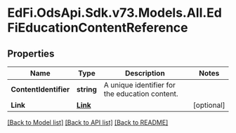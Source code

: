 # EdFi.OdsApi.Sdk.v73.Models.All.EdFiEducationContentReference

## Properties

Name | Type | Description | Notes
------------ | ------------- | ------------- | -------------
**ContentIdentifier** | **string** | A unique identifier for the education content. | 
**Link** | [**Link**](Link.md) |  | [optional] 

[[Back to Model list]](../../README.md#documentation-for-models) [[Back to API list]](../../README.md#documentation-for-api-endpoints) [[Back to README]](../../README.md)

